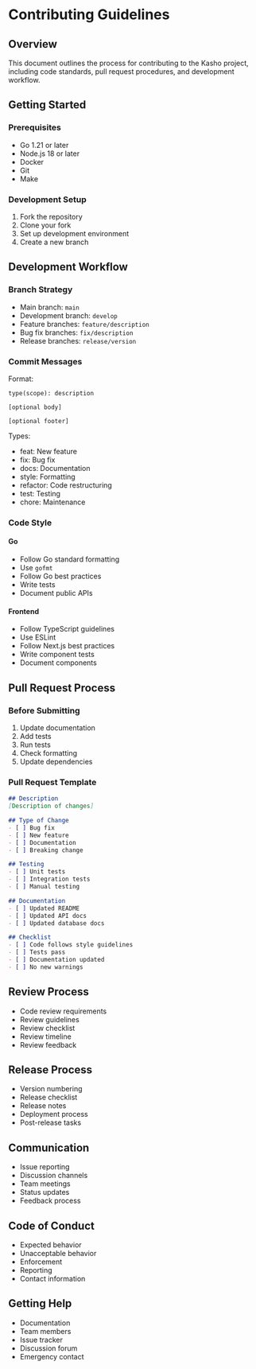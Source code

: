 # Contributing Guidelines

## Overview
This document outlines the process for contributing to the Kasho project, including code standards, pull request procedures, and development workflow.

## Getting Started

### Prerequisites
- Go 1.21 or later
- Node.js 18 or later
- Docker
- Git
- Make

### Development Setup
1. Fork the repository
2. Clone your fork
3. Set up development environment
4. Create a new branch

## Development Workflow

### Branch Strategy
- Main branch: `main`
- Development branch: `develop`
- Feature branches: `feature/description`
- Bug fix branches: `fix/description`
- Release branches: `release/version`

### Commit Messages
Format:
```
type(scope): description

[optional body]

[optional footer]
```

Types:
- feat: New feature
- fix: Bug fix
- docs: Documentation
- style: Formatting
- refactor: Code restructuring
- test: Testing
- chore: Maintenance

### Code Style

#### Go
- Follow Go standard formatting
- Use `gofmt`
- Follow Go best practices
- Write tests
- Document public APIs

#### Frontend
- Follow TypeScript guidelines
- Use ESLint
- Follow Next.js best practices
- Write component tests
- Document components

## Pull Request Process

### Before Submitting
1. Update documentation
2. Add tests
3. Run tests
4. Check formatting
5. Update dependencies

### Pull Request Template
```markdown
## Description
[Description of changes]

## Type of Change
- [ ] Bug fix
- [ ] New feature
- [ ] Documentation
- [ ] Breaking change

## Testing
- [ ] Unit tests
- [ ] Integration tests
- [ ] Manual testing

## Documentation
- [ ] Updated README
- [ ] Updated API docs
- [ ] Updated database docs

## Checklist
- [ ] Code follows style guidelines
- [ ] Tests pass
- [ ] Documentation updated
- [ ] No new warnings
```

## Review Process
- Code review requirements
- Review guidelines
- Review checklist
- Review timeline
- Review feedback

## Release Process
- Version numbering
- Release checklist
- Release notes
- Deployment process
- Post-release tasks

## Communication
- Issue reporting
- Discussion channels
- Team meetings
- Status updates
- Feedback process

## Code of Conduct
- Expected behavior
- Unacceptable behavior
- Enforcement
- Reporting
- Contact information

## Getting Help
- Documentation
- Team members
- Issue tracker
- Discussion forum
- Emergency contact 